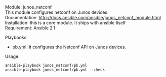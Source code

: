 Module: junos_netconf  
This module configures netconf on Junos devices.   
Documentation: http://docs.ansible.com/ansible/junos_netconf_module.html  
Installation: this is a core module. It ships with ansible itself   
Requirement: Ansible 2.1  

Playbooks:
- pb.yml: it configures the Netconf API on Junos devices.  

Usage:
```
ansible-playbook junos_netconf/pb.yml  
ansible-playbook junos_netconf/pb.yml --check   
```
